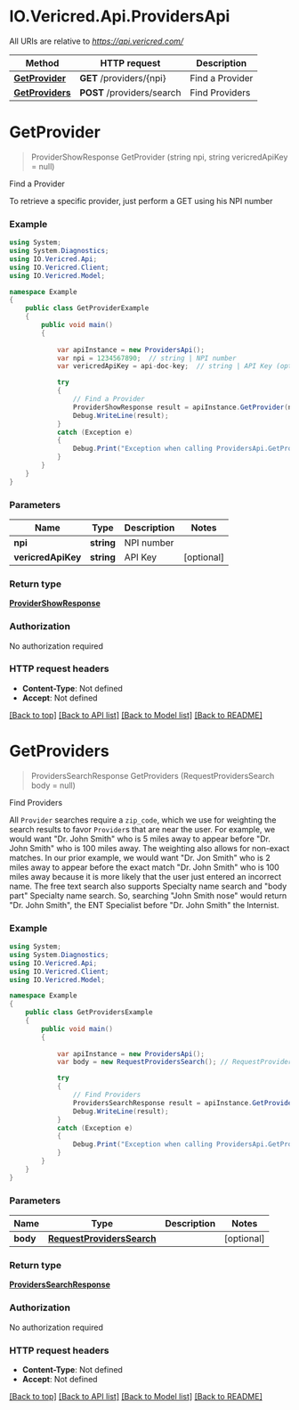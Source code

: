 # IO.Vericred.Api.ProvidersApi

All URIs are relative to *https://api.vericred.com/*

Method | HTTP request | Description
------------- | ------------- | -------------
[**GetProvider**](ProvidersApi.md#getprovider) | **GET** /providers/{npi} | Find a Provider
[**GetProviders**](ProvidersApi.md#getproviders) | **POST** /providers/search | Find Providers


# **GetProvider**
> ProviderShowResponse GetProvider (string npi, string vericredApiKey = null)

Find a Provider

To retrieve a specific provider, just perform a GET using his NPI number

### Example
```csharp
using System;
using System.Diagnostics;
using IO.Vericred.Api;
using IO.Vericred.Client;
using IO.Vericred.Model;

namespace Example
{
    public class GetProviderExample
    {
        public void main()
        {
            
            var apiInstance = new ProvidersApi();
            var npi = 1234567890;  // string | NPI number
            var vericredApiKey = api-doc-key;  // string | API Key (optional) 

            try
            {
                // Find a Provider
                ProviderShowResponse result = apiInstance.GetProvider(npi, vericredApiKey);
                Debug.WriteLine(result);
            }
            catch (Exception e)
            {
                Debug.Print("Exception when calling ProvidersApi.GetProvider: " + e.Message );
            }
        }
    }
}
```

### Parameters

Name | Type | Description  | Notes
------------- | ------------- | ------------- | -------------
 **npi** | **string**| NPI number | 
 **vericredApiKey** | **string**| API Key | [optional] 

### Return type

[**ProviderShowResponse**](ProviderShowResponse.md)

### Authorization

No authorization required

### HTTP request headers

 - **Content-Type**: Not defined
 - **Accept**: Not defined

[[Back to top]](#) [[Back to API list]](../README.md#documentation-for-api-endpoints) [[Back to Model list]](../README.md#documentation-for-models) [[Back to README]](../README.md)

# **GetProviders**
> ProvidersSearchResponse GetProviders (RequestProvidersSearch body = null)

Find Providers

All `Provider` searches require a `zip_code`, which we use for weighting the search results to favor `Provider`s that are near the user.  For example, we would want "Dr. John Smith" who is 5 miles away to appear before "Dr. John Smith" who is 100 miles away.  The weighting also allows for non-exact matches.  In our prior example, we would want "Dr. Jon Smith" who is 2 miles away to appear before the exact match "Dr. John Smith" who is 100 miles away because it is more likely that the user just entered an incorrect name.  The free text search also supports Specialty name search and "body part" Specialty name search.  So, searching "John Smith nose" would return "Dr. John Smith", the ENT Specialist before "Dr. John Smith" the Internist. 

### Example
```csharp
using System;
using System.Diagnostics;
using IO.Vericred.Api;
using IO.Vericred.Client;
using IO.Vericred.Model;

namespace Example
{
    public class GetProvidersExample
    {
        public void main()
        {
            
            var apiInstance = new ProvidersApi();
            var body = new RequestProvidersSearch(); // RequestProvidersSearch |  (optional) 

            try
            {
                // Find Providers
                ProvidersSearchResponse result = apiInstance.GetProviders(body);
                Debug.WriteLine(result);
            }
            catch (Exception e)
            {
                Debug.Print("Exception when calling ProvidersApi.GetProviders: " + e.Message );
            }
        }
    }
}
```

### Parameters

Name | Type | Description  | Notes
------------- | ------------- | ------------- | -------------
 **body** | [**RequestProvidersSearch**](RequestProvidersSearch.md)|  | [optional] 

### Return type

[**ProvidersSearchResponse**](ProvidersSearchResponse.md)

### Authorization

No authorization required

### HTTP request headers

 - **Content-Type**: Not defined
 - **Accept**: Not defined

[[Back to top]](#) [[Back to API list]](../README.md#documentation-for-api-endpoints) [[Back to Model list]](../README.md#documentation-for-models) [[Back to README]](../README.md)

